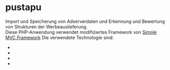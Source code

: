 # pustapu
Import und Speicherung von Adserverdaten und Erkennung und Bewertung von Strukturen der Werbeauslieferung.<br>
Diese PHP-Anwendung verwendet modifiziertes Framework von <a href="https://beier.f4.htw-berlin.de/wiki/php/simple-mvc/">Simple MVC Framework</a>
Die verwendete Technologie sind:<br>
<ul>
<li></li>
<li></li>
<li></li>
<li></li>
</ul>
